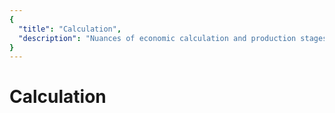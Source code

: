 ```yaml
---
{
  "title": "Calculation",
  "description": "Nuances of economic calculation and production stages. Towards Liberty is an archive of knowledge about Bitcoin, Economics and Natural Law."
}
---
```


# Calculation 
